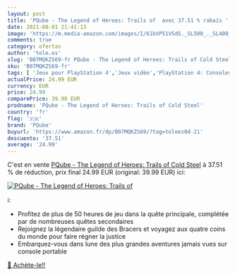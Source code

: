 ```yaml
---
layout: post
title: 'PQube - The Legend of Heroes: Trails of  avec 37.51 % rabais '
date: 2021-08-01 21:41:13
image: 'https://m.media-amazon.com/images/I/61bVP51VSdS._SL500_._SL400_.jpg'
comments: true
category: ofertas
author: 'tole.es'
slug: 'B07MQKZS69-fr PQube - The Legend of Heroes: Trails of Cold Steel'
sku: 'B07MQKZS69-fr'
tags: [ 'Jeux pour PlayStation 4','Jeux vidéo','PlayStation 4: Consoles, jeux et accessoires','pqube', ]
actualPrice: 24.99 EUR
currency: EUR
price: 24.99
comparePrice: 39.99 EUR
prodname: 'PQube - The Legend of Heroes: Trails of Cold Steel'
country: 'fr'
flag: '🇫🇷'
brand: 'PQube'
buyurl: 'https://www.amazon.fr/dp/B07MQKZS69/?tag=tolees0d-21'
descuento: '37.51'
average: '24.99'
---
```


C'est en vente [PQube - The Legend of Heroes: Trails of Cold Steel](https://www.amazon.fr/dp/B07MQKZS69/?tag=tolees0d-21)  à  37.51 % de réduction, prix final  24.99 EUR (original: 39.99 EUR) ici:

[![PQube - The Legend of Heroes: Trails of ](https://m.media-amazon.com/images/I/61bVP51VSdS._SL500_._SL400_.jpg)](https://www.amazon.fr/dp/B07MQKZS69/?tag=tolees0d-21)

ℹ️:

- Profitez de plus de 50 heures de jeu dans la quête principale, complétée par de nombreuses quêtes secondaires
- Rejoignez la légendaire guilde des Bracers et voyagez aux quatre coins du monde pour faire régner la justice
- Embarquez-vous dans lune des plus grandes aventures jamais vues sur console portable

[🛒 Achète-le!!](https://www.amazon.fr/dp/B07MQKZS69/?tag=tolees0d-21)
